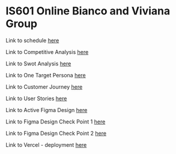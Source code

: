 # IS601 Online Bianco and Viviana Group

Link to schedule [here](schedule.md)

Link to Competitive Analysis [here](/business_analysis/competitiveanalysis.md)

Link to Swot Analysis [here](/business_analysis/swotanalysis.md)

Link to One Target Persona [here](/business_analysis/targetpersona.md)

Link to Customer Journey [here](/business_analysis/customerjourney.md)

Link to User Stories [here](/business_analysis/userstories.md)

Link to Active Figma Design [here](https://www.figma.com/file/nQduQfEDFPN8rPW4r6REMq/IS601-FinalProject-ViBi?type=design&node-id=1%3A2&mode=design&t=GKVvaG5FJPGdhrk2-1)

Link to Figma Design Check Point 1 [here](/business_analysis/figma_design1.md)

Link to Figma Design Check Point 2 [here](/business_analysis/figma_design2.md)

Link to Vercel - deployment [here](https://finalgroupproject1-git-master-vivianas-projects.vercel.app/)
